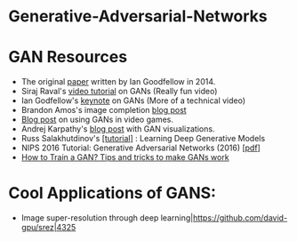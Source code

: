 # Generative-Adversarial-Networks


# GAN Resources

* The original [paper](https://arxiv.org/pdf/1406.2661.pdf) written by Ian Goodfellow in 2014. 
* Siraj Raval's [video tutorial](https://www.youtube.com/watch?v=deyOX6Mt_As) on GANs (Really fun video)
* Ian Godfellow's [keynote](https://channel9.msdn.com/Events/Neural-Information-Processing-Systems-Conference/Neural-Information-Processing-Systems-Conference-NIPS-2016/Generative-Adversarial-Networks) on GANs (More of a technical video)
* Brandon Amos's image completion [blog post](https://bamos.github.io/2016/08/09/deep-completion/)
* [Blog post](https://medium.com/@ageitgey/abusing-generative-adversarial-networks-to-make-8-bit-pixel-art-e45d9b96cee7) on using GANs in video games. 
* Andrej Karpathy's [blog post](http://cs.stanford.edu/people/karpathy/gan/) with GAN visualizations.
* Russ Salakhutdinov's [[tutorial]](http://www.cs.toronto.edu/~rsalakhu/talk_Montreal_2016_Salakhutdinov.pdf) : Learning Deep Generative Models 
* NIPS 2016 Tutorial: Generative Adversarial Networks (2016) [[pdf]](https://arxiv.org/pdf/1701.00160.pdf)
* [How to Train a GAN? Tips and tricks to make GANs work](https://github.com/soumith/ganhacks)


# Cool Applications of GANS:

* Image super-resolution through deep learning|https://github.com/david-gpu/srez|4325